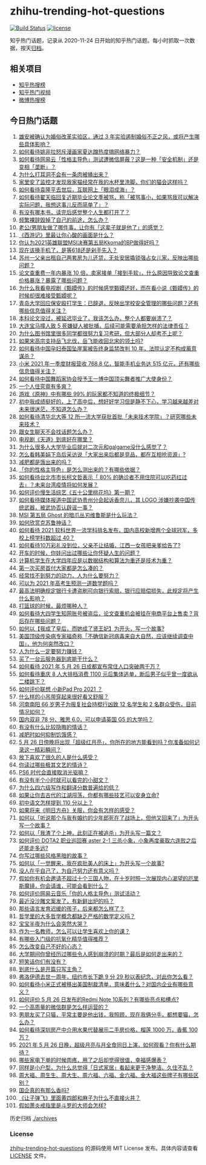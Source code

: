 # zhihu-trending-hot-questions

[![Build Status](https://github.com/justjavac/zhihu-trending-hot-questions/workflows/ci/badge.svg?branch=master)](https://github.com/justjavac/zhihu-trending-hot-questions/actions)
[![license](https://img.shields.io/github/license/justjavac/zhihu-trending-hot-questions)](https://github.com/justjavac/zhihu-trending-hot-questions/blob/master/LICENSE)

知乎热门话题，记录从 2020-11-24 日开始的知乎热门话题。每小时抓取一次数据，按天[归档](./archives)。

## 相关项目

- [知乎热搜榜](https://github.com/justjavac/zhihu-trending-top-search)
- [知乎热门视频](https://github.com/justjavac/zhihu-trending-hot-video)
- [微博热搜榜](https://github.com/justjavac/weibo-trending-hot-search)

## 今日热门话题

<!-- BEGIN -->
<!-- 最后更新时间 Thu May 27 2021 11:00:10 GMT+0800 (China Standard Time) -->

1. [雄安被确认为婚俗改革实验区，通过 3
   年实验遏制婚俗不正之风，或将产生哪些具体影响？](https://www.zhihu.com/question/461486744)
2. [如何看待姚非拉怒斥漫画家夏达蹭热度搞网络暴力？](https://www.zhihu.com/question/461513866)
3. [如何看待网易云「性格主导色」测试遭微信屏蔽？这是一种「安全机制」还是变相「垄断」？](https://www.zhihu.com/question/461505950)
4. [为什么打耳洞不会有一条肉被捅出来？](https://www.zhihu.com/question/304771389)
5. [家里安了监控才发现我家猫经常在我的水杯里洗脚，你们的猫会这样吗？](https://www.zhihu.com/question/459983017)
6. [如何看待袁隆平去世后，互联网上「眼泪成海」？](https://www.zhihu.com/question/461143953)
7. [如何看待翟天临回复近期毕业论文季被骂，称「被骂事小，如果骂我可以解决实际问题，我想这事儿反而简单了」？](https://www.zhihu.com/question/461528535)
8. [有没有哪本书，读完后感觉整个人生都打开了？](https://www.zhihu.com/question/419528920)
9. [频繁裸辞毁掉了自己的前途，怎么办？](https://www.zhihu.com/question/459501127)
10. [老公/男朋友做了哪件事，让你有「这辈子就是他了」的感觉？](https://www.zhihu.com/question/421025094)
11. [《西游记》里最让你心酸的画面是什么？](https://www.zhihu.com/question/459544693)
12. [你认为2021英雄联盟MSI决赛第五局Kkoma的BP做得好吗？](https://www.zhihu.com/question/461304568)
13. [现在该换手机了，是等618还是剁手先入？](https://www.zhihu.com/question/458977705)
14. [苏州一父亲出租自己两套房为儿还贷，无处安居撬锁强占女儿家，反映出哪些问题？](https://www.zhihu.com/question/461453686)
15. [论文查重费一年内暴涨 10
    倍，卖家接单「接到手软」，什么原因导致论文查重价格暴涨？暴露了哪些问题？](https://www.zhihu.com/question/461522508)
16. [为什么我看电视剧《甄嬛传》的时候感觉甄嬛还好，而在看小说《甄嬛传》的时候却很难接受甄嬛呢？](https://www.zhihu.com/question/380788784)
17. [青岛大学回应保安殴打学生：已辞退，反映出学校安全管理的哪些问题？还有哪些信息值得关注？](https://www.zhihu.com/question/461456155)
18. [本科论文没过，被延迟毕业了，我该怎么办，整个人都要崩溃了？](https://www.zhihu.com/question/323526847)
19. [大连宝马撞人致 5
    死嫌疑人被批捕，后续可能需要承担怎样的法律责任？](https://www.zhihu.com/question/461624041)
20. [为什么图书馆里很多同学都很努力复习考研，但大部分人却考不上呢？](https://www.zhihu.com/question/430364218)
21. [如果宋高宗支持岳飞北伐，岳飞能收回北宋的领土吗?](https://www.zhihu.com/question/444059876)
22. [如何看待中国孕妇泰国坠崖案被告终身监禁改判 10
    年，法院认定不构成蓄意谋杀？](https://www.zhihu.com/question/461449495)
23. [小米 2021 年一季度财报营收 768.8 亿，智能手机业务达 515
    亿元，还有哪些信息值得关注？](https://www.zhihu.com/question/461537715)
24. [如何看待中国舞蹈家协会授予王一博中国顶尖舞者推广大使身份？](https://www.zhihu.com/question/461616982)
25. [一个人住究竟有多爽？](https://www.zhihu.com/question/459287794)
26. [游戏《原神》中有哪些 99% 的玩家都不知道的终极细节？](https://www.zhihu.com/question/455434766)
27. [初中我成绩挺好的，上了高中后，想好好学习但是静不下心，学习越来越差对未来很迷茫，不知道怎么办？](https://www.zhihu.com/question/460172590)
28. [如何看待清华北大等 12
    所一流大学获批首批「未来技术学院」？研究哪些未来技术？](https://www.zhihu.com/question/461372175)
29. [跟女生聊天不会找话题怎么办？](https://www.zhihu.com/question/265983309)
30. [电视剧《天道》到底好在哪里？](https://www.zhihu.com/question/457421772)
31. [为什么很多人大学毕业后就对二次元和galgame没什么感觉了？](https://www.zhihu.com/question/460275154)
32. [怎么看韩美娟下岛后采访说「大家出来后都是竞品，都在互相抢资源」?](https://www.zhihu.com/question/461480245)
33. [减肥都是饿出来的吗？](https://www.zhihu.com/question/446278658)
34. [「你的性格主导色」是怎么测出来的？有哪些依据？](https://www.zhihu.com/question/461472606)
35. [如何看待台北市市长柯文哲表示「 80%
    的确诊者不用住院可以吃药扛过去」？未来台湾疫情将如何发展？](https://www.zhihu.com/question/461364931)
36. [如何评价慢生活综艺《五十公里桃花坞》第一期？](https://www.zhihu.com/question/460852490)
37. [如何看待媒体报道中国武协贵州分会起诉香奈儿，其 LOGO
    涉嫌抄袭中国传统武器，被武协否认辟谣一事？](https://www.zhihu.com/question/461362478)
38. [MSI 第五局 Ghost 的暗爪丛刃维鲁斯是什么玩法？](https://www.zhihu.com/question/461077434)
39. [如何欣赏克苏鲁神话？](https://www.zhihu.com/question/27948191)
40. [如何看待 2021 软科世界一流学科排名发布，国内高校新增两个全球冠军，多校上榜学科数超过
    40？](https://www.zhihu.com/question/461491304)
41. [如何看待10万彩礼没到位，父亲不让结婚，江西一女孩把亲爹给告了?](https://www.zhihu.com/question/460760238)
42. [开车的时候，你娃问出过哪些让你怀疑人生的问题？](https://www.zhihu.com/question/461363180)
43. [计算机学生在大学四年应是以数据结构和算法为重还是技术为重？](https://www.zhihu.com/question/395908518)
44. [第一次买房首付大家都是怎么凑的？](https://www.zhihu.com/question/322284293)
45. [经常找不到努力的动力，人为什么要努力？](https://www.zhihu.com/question/456632067)
46. [可以为 2021 年高考生预测一道数学题吗？](https://www.zhihu.com/question/458065536)
47. [最高法明确规定银行卡遭盗刷可向银行索赔，银行应赔偿损失，此规定将产生什么影响？](https://www.zhihu.com/question/461287894)
48. [打篮球的时候，最烦哪种人？](https://www.zhihu.com/question/435513081)
49. [如何看待大四学生知网账号被盗后，论文查重机会被挂在电商平台上售卖？背后存在哪些问题？](https://www.zhihu.com/question/461448977)
50. [如何以【我成了皇后，而她成了贤王妃】为开头，写一个故事?](https://www.zhihu.com/question/449094157)
51. [美国顶级传染病专家福奇称「不确信新冠病毒来自大自然，应该继续调查中国」，他为何突然改口？](https://www.zhihu.com/question/461117023)
52. [人为什么一定要努力赚钱？](https://www.zhihu.com/question/301579279)
53. [买了一台云服务器到底能干什么？](https://www.zhihu.com/question/27205559)
54. [如何看待 2021 年 5 月 26
    日成都宣布常住人口突破两千万？](https://www.zhihu.com/question/461466462)
55. [如何看待重庆 8 人大排档消费 1100
    元后集体逃单，断后男子似乎曾一度欲从二楼跳下？](https://www.zhihu.com/question/461295626)
56. [如何评价联想 小新Pad Pro 2021 ？](https://www.zhihu.com/question/457950568)
57. [什么样的小吊带穿起来很好看又舒服？](https://www.zhihu.com/question/446715939)
58. [河南南阳 66 岁男子为报复社会持棍行凶致 12 名学生和 2
    名群众受伤，目前情况如何？](https://www.zhihu.com/question/461425589)
59. [国内双非 78 分、雅思 6.0，可以申请英国 G5 的大学吗？](https://www.zhihu.com/question/457159794)
60. [有没有什么比较隐晦的情话？](https://www.zhihu.com/question/423230600)
61. [减肥时如何抑制饥饿感？](https://www.zhihu.com/question/365657997)
62. [5 月 26
    日傍晚将出现「超级红月亮」，你所在的地方能看到吗？你准备如何记录这一精彩瞬间？](https://www.zhihu.com/question/461436954)
63. [放下喜欢了很久的人是什么感受？](https://www.zhihu.com/question/451957104)
64. [你读过哪些极其文艺的情诗？](https://www.zhihu.com/question/370321379)
65. [PS6 时代会直接取消光驱嘛？](https://www.zhihu.com/question/461347055)
66. [有没有半个小时就可以看完的小甜文？](https://www.zhihu.com/question/447942198)
67. [为什么四六级写作和翻译分数普遍给的低？](https://www.zhihu.com/question/40770196)
68. [如果让你去古代的江湖闯荡，你都有哪些技艺可以安身立命?](https://www.zhihu.com/question/461487669)
69. [初中语文怎样提到 110 分以上？](https://www.zhihu.com/question/311901970)
70. [如果将来《明日方舟》关服，你会有怎样的感受？](https://www.zhihu.com/question/460506303)
71. [如何以「听说那个与我有婚约的少年郎死在了战场上，但他又回来了」为开头写一个故事？](https://www.zhihu.com/question/459096689)
72. [如何以「我渣了个上神，此刻正在被追杀」为开头写一篇文？](https://www.zhihu.com/question/454304575)
73. [如何评价 DOTA2 职业巡回赛 aster 2-1
    三杀小象，小象再度豪取六连败之后还能走多远?](https://www.zhihu.com/question/460686728)
74. [你写过哪些风格黑暗的故事？](https://www.zhihu.com/question/38878101)
75. [如何以「一觉醒来，我在疯批美人的床上」为开头写一个故事?](https://www.zhihu.com/question/461370999)
76. [没人在乎自己了，为自己努力还有意义吗？](https://www.zhihu.com/question/459803278)
77. [假如你有机会邀请不超过十个三国人物，在十岁时照一次展现内心渴望的厄里斯魔镜，你会请谁，可能会看到什么？](https://www.zhihu.com/question/461291276)
78. [如何评价网易云音乐「你的人格主导色」测试活动？](https://www.zhihu.com/question/461473926)
79. [最近没沙雕文案发了，有新鲜出炉的吗？](https://www.zhihu.com/question/455777381)
80. [那些语言发育迟缓的孩子，后来都怎么样了？](https://www.zhihu.com/question/304955705)
81. [哲学里的大多哲学概念都缺乏严格的数学定义吗？](https://www.zhihu.com/question/455229246)
82. [宝宝半夜为什么会突然大哭？](https://www.zhihu.com/question/457113218)
83. [作为一名教师，怎么可以让学生喜欢上你的课？](https://www.zhihu.com/question/358526058)
84. [有哪些入门级的抗氧化精华值得推荐？](https://www.zhihu.com/question/28625340)
85. [怎么改变自己不好的心态？](https://www.zhihu.com/question/456286875)
86. [大学期间你曾经历过哪些令人感到崩溃的时期？最后是如何走出来的？](https://www.zhihu.com/question/461290099)
87. [短笑话你们有没有？](https://www.zhihu.com/question/461025294)
88. [到底什么是开篇只写主角？](https://www.zhihu.com/question/461527777)
89. [弗洛伊德去世一周年，纽约市长下跪 9 分 29
    秒以表纪念，对此你怎么看？](https://www.zhihu.com/question/461467217)
90. [如何看待小米正式被移出美国制裁清单，意味着什么？对国内企业有哪些意义？](https://www.zhihu.com/question/461450557)
91. [如何评价 5 月 26 日发布的Redmi Note
    10系列？有哪些亮点和槽点?](https://www.zhihu.com/question/460620278)
92. [一个高质量的微信群是怎么样运营的？](https://www.zhihu.com/question/34875569)
93. [男朋友买了只猫，平常主要是他出钱，我照顾，现在我俩分手，都想要猫，怎么办？](https://www.zhihu.com/question/458381801)
94. [如何看待深圳房产中介用水果代替展示二手房价格，榴莲 1000 万，香蕉 100
    万？](https://www.zhihu.com/question/461327995)
95. [2021 年 5 月 26
    日晚，超级月亮与月全食同日上演，如何观看？你有什么期待？](https://www.zhihu.com/question/461221868)
96. [哪些家电下单的时候肉疼，用了之后却觉得很值，幸福感爆表？](https://www.zhihu.com/question/461218824)
97. [同样是小户型，为什么总觉得「日式家居」看起来更干净整洁、久住不乱？](https://www.zhihu.com/question/456011068)
98. [周大福、周生生、周大生、周六福、六福、金六福、金大福这些牌子有哪些区别？](https://www.zhihu.com/question/32209352)
99. [国企真的有那么香吗?](https://www.zhihu.com/question/459743114)
100. [《让子弹飞》里面黄四郎和麻子为什么不直接火并？](https://www.zhihu.com/question/453864740)
101. [假如萧炎戒指里是斗罗的大师会怎样?](https://www.zhihu.com/question/460984638)

<!-- END -->

历史归档 [./archives](./archives)

### License

[zhihu-trending-hot-questions](https://github.com/justjavac/zhihu-trending-hot-questions)
的源码使用 MIT License 发布。具体内容请查看 [LICENSE](./LICENSE) 文件。
